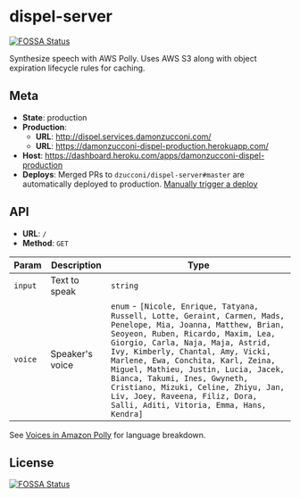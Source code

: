 # dispel-server
[![FOSSA Status](https://app.fossa.io/api/projects/git%2Bgithub.com%2Fdzucconi%2Fdispel-server.svg?type=shield)](https://app.fossa.io/projects/git%2Bgithub.com%2Fdzucconi%2Fdispel-server?ref=badge_shield)


Synthesize speech with AWS Polly. Uses AWS S3 along with object expiration lifecycle rules for caching.

## Meta

* **State**: production
* **Production**:
  * **URL**: http://dispel.services.damonzucconi.com/
  * **URL**: https://damonzucconi-dispel-production.herokuapp.com/
* **Host**: https://dashboard.heroku.com/apps/damonzucconi-dispel-production
* **Deploys**: Merged PRs to `dzucconi/dispel-server#master` are automatically deployed to production. [Manually trigger a deploy](https://dashboard.heroku.com/apps/damonzucconi-dispel-production/deploy/github)
## API

* **URL**: `/`
* **Method**: `GET`

| Param   | Description     | Type                                                                                                                                                                                                                                                                                                                                                                                                                                                           |
| ------- | --------------- | -------------------------------------------------------------------------------------------------------------------------------------------------------------------------------------------------------------------------------------------------------------------------------------------------------------------------------------------------------------------------------------------------------------------------------------------------------------- |
| `input` | Text to speak   | `string`                                                                                                                                                                                                                                                                                                                                                                                                                                                       |
| `voice` | Speaker's voice | `enum` - `[Nicole, Enrique, Tatyana, Russell, Lotte, Geraint, Carmen, Mads, Penelope, Mia, Joanna, Matthew, Brian, Seoyeon, Ruben, Ricardo, Maxim, Lea, Giorgio, Carla, Naja, Maja, Astrid, Ivy, Kimberly, Chantal, Amy, Vicki, Marlene, Ewa, Conchita, Karl, Zeina, Miguel, Mathieu, Justin, Lucia, Jacek, Bianca, Takumi, Ines, Gwyneth, Cristiano, Mizuki, Celine, Zhiyu, Jan, Liv, Joey, Raveena, Filiz, Dora, Salli, Aditi, Vitoria, Emma, Hans, Kendra]` |

See [Voices in Amazon Polly](https://docs.aws.amazon.com/polly/latest/dg/voicelist.html) for language breakdown.


## License
[![FOSSA Status](https://app.fossa.io/api/projects/git%2Bgithub.com%2Fdzucconi%2Fdispel-server.svg?type=large)](https://app.fossa.io/projects/git%2Bgithub.com%2Fdzucconi%2Fdispel-server?ref=badge_large)